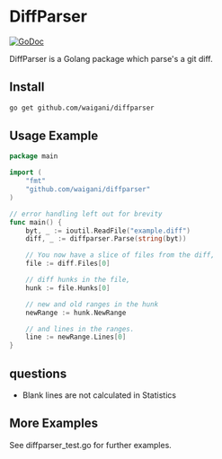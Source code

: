 DiffParser
===========
[![GoDoc](https://img.shields.io/badge/godoc-reference-blue.svg)](https://godoc.org/github.com/waigani/diffparser)

DiffParser is a Golang package which parse's a git diff.

Install
-------

```sh
go get github.com/waigani/diffparser
```

Usage Example
-------------

```go
package main

import (
	"fmt"
	"github.com/waigani/diffparser"
)

// error handling left out for brevity
func main() {
	byt, _ := ioutil.ReadFile("example.diff")
	diff, _ := diffparser.Parse(string(byt))

	// You now have a slice of files from the diff,
	file := diff.Files[0]

	// diff hunks in the file,
	hunk := file.Hunks[0]

	// new and old ranges in the hunk
	newRange := hunk.NewRange

	// and lines in the ranges.
	line := newRange.Lines[0]
}
```

questions
-------------
* Blank lines are not calculated in Statistics


More Examples
-------------

See diffparser_test.go for further examples.
